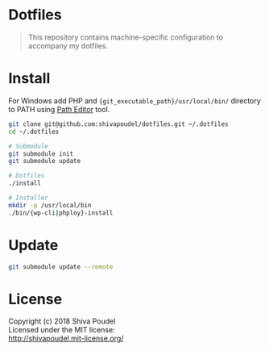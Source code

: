 # Dotfiles

> This repository contains machine-specific configuration to accompany my dotfiles.

# Install

For Windows add PHP and `{git_executable_path}/usr/local/bin/` directory to PATH using [Path Editor](https://patheditor2.codeplex.com/) tool.

```bash
git clone git@github.com:shivapoudel/dotfiles.git ~/.dotfiles
cd ~/.dotfiles

# Submodule
git submodule init
git submodule update

# Dotfiles
./install

# Installer
mkdir -p /usr/local/bin
./bin/{wp-cli|phploy}-install
```

# Update

```bash
git submodule update --remote
```

# License

Copyright (c) 2018 Shiva Poudel  
Licensed under the MIT license:  
<http://shivapoudel.mit-license.org/>
